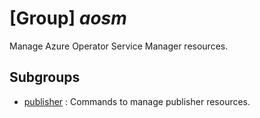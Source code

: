 # [Group] _aosm_

Manage Azure Operator Service Manager resources.

## Subgroups

- [publisher](/Commands/aosm/publisher/readme.md)
: Commands to manage publisher resources.
